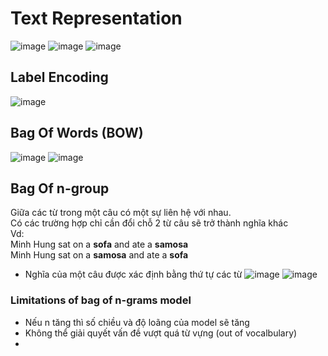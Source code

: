 # Text Representation
![image](https://github.com/MinhHung7/NLP_Tutorials/assets/118424791/78cca7ea-e48a-479c-8211-13c9d469fca5)
![image](https://github.com/MinhHung7/NLP_Tutorials/assets/118424791/60a752af-2430-4d0b-b367-f084cfab133f)
![image](https://github.com/MinhHung7/NLP_Tutorials/assets/118424791/8533c045-667a-445f-8a97-40f3e5cf3ad8)
## Label Encoding
![image](https://github.com/MinhHung7/NLP_Tutorials/assets/118424791/c7244628-a993-48cf-b04e-da21123a4a39)
## Bag Of Words (BOW)
![image](https://github.com/MinhHung7/NLP_Tutorials/assets/118424791/7efb96e6-ab9e-4668-bcaf-bf738178e939)
![image](https://github.com/MinhHung7/NLP_Tutorials/assets/118424791/309c8e16-e0dc-4f0e-ad6b-5dd997b798dc)
## Bag Of n-group
Giữa các từ trong một câu có một sự liên hệ với nhau.  
Có các trường hợp chỉ cần đổi chỗ 2 từ câu sẽ trở thành nghĩa khác  
Vd:  
Minh Hung sat on a **sofa** and ate a **samosa**  
Minh Hung sat on a **samosa** and ate a **sofa**  
- Nghĩa của một câu được xác định bằng thứ tự các từ
![image](https://github.com/MinhHung7/NLP_Tutorials/assets/118424791/42b93bd5-1513-4f0c-841b-faf92e4fa009)
![image](https://github.com/MinhHung7/NLP_Tutorials/assets/118424791/ae9628e3-ed02-44da-a07d-eaa81c33812c)
### Limitations of bag of n-grams model
- Nếu n tăng thì số chiều và độ loãng của model sẽ tăng
- Không thể giải quyết vấn đề vượt quá từ vựng (out of vocalbulary)
- 
